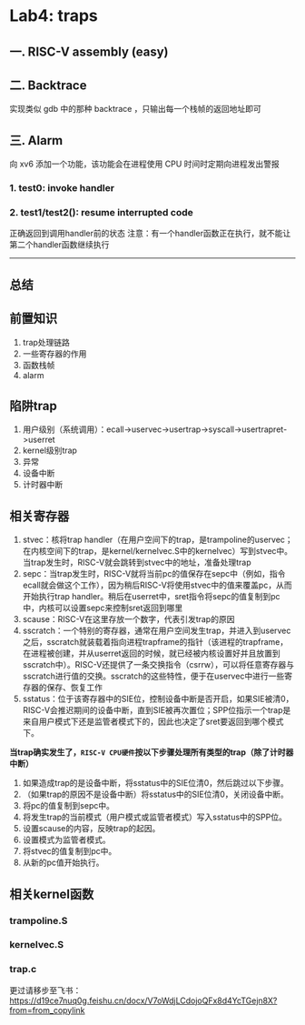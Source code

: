 # Lab4: traps

## 一. RISC-V assembly (easy)
## 二. Backtrace
实现类似 gdb 中的那种 backtrace ，只输出每一个栈帧的返回地址即可
## 三. Alarm
向 xv6 添加一个功能，该功能会在进程使用 CPU 时间时定期向进程发出警报
### 1. test0: invoke handler
### 2. test1/test2(): resume interrupted code
正确返回到调用handler前的状态
注意：有一个handler函数正在执行，就不能让第二个handler函数继续执行

---
## 总结

## 前置知识
1. trap处理链路
2. 一些寄存器的作用
3. 函数栈帧
4. alarm

## 陷阱trap
1. 用户级别（系统调用）：ecall->uservec->usertrap->syscall->usertrapret->userret
2. kernel级别trap
3. 异常
4. 设备中断
5. 计时器中断

## 相关寄存器
1. stvec：核将trap handler（在用户空间下的trap，是trampoline的uservec；在内核空间下的trap，是kernel/kernelvec.S中的kernelvec）写到stvec中。当trap发生时，RISC-V就会跳转到stvec中的地址，准备处理trap
2. sepc：当trap发生时，RISC-V就将当前pc的值保存在sepc中（例如，指令ecall就会做这个工作），因为稍后RISC-V将使用stvec中的值来覆盖pc，从而开始执行trap handler。稍后在userret中，sret指令将sepc的值复制到pc中，内核可以设置sepc来控制sret返回到哪里
3. scause：RISC-V在这里存放一个数字，代表引发trap的原因
4. sscratch：一个特别的寄存器，通常在用户空间发生trap，并进入到uservec之后，sscratch就装载着指向进程trapframe的指针（该进程的trapframe，在进程被创建，并从userret返回的时候，就已经被内核设置好并且放置到sscratch中）。RISC-V还提供了一条交换指令（csrrw），可以将任意寄存器与sscratch进行值的交换。sscratch的这些特性，便于在uservec中进行一些寄存器的保存、恢复工作
5. sstatus：位于该寄存器中的SIE位，控制设备中断是否开启，如果SIE被清0，RISC-V会推迟期间的设备中断，直到SIE被再次置位；SPP位指示一个trap是来自用户模式下还是监管者模式下的，因此也决定了sret要返回到哪个模式下。

**当trap确实发生了，`RISC-V CPU硬件`按以下步骤处理所有类型的trap（除了计时器中断）**
1. 如果造成trap的是设备中断，将sstatus中的SIE位清0，然后跳过以下步骤。
2. （如果trap的原因不是设备中断）将sstatus中的SIE位清0，关闭设备中断。
3. 将pc的值复制到sepc中。
4. 将发生trap的当前模式（用户模式或监管者模式）写入sstatus中的SPP位。
5. 设置scause的内容，反映trap的起因。
6. 设置模式为监管者模式。
7. 将stvec的值复制到pc中。
8. 从新的pc值开始执行。

## 相关kernel函数

### trampoline.S
### kernelvec.S
### trap.c

更过请移步至飞书：https://d19ce7nuq0g.feishu.cn/docx/V7oWdjLCdojoQFx8d4YcTGejn8X?from=from_copylink

